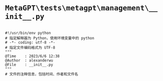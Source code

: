 # `MetaGPT\tests\metagpt\management\__init__.py`

```

#!/usr/bin/env python
# 指定解释器为 Python，使用环境变量中的 python
# -*- coding: utf-8 -*-
# 指定文件编码格式为 UTF-8
"""
@Time    : 2023/6/6 12:38
@Author  : alexanderwu
@File    : __init__.py
"""
# 文件的注释信息，包括时间、作者和文件名

```
